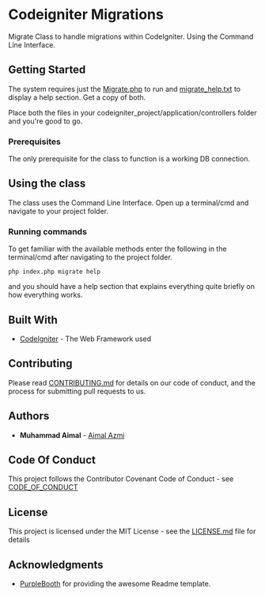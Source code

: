 # Codeigniter Migrations

Migrate Class to handle migrations within CodeIgniter. Using the Command Line Interface.

## Getting Started

The system requires just the [Migrate.php](https://github.com/AimalAzmi/codeigniter-migrations/blob/master/Migrate.php) to run and [migrate_help.txt](https://github.com/AimalAzmi/codeigniter-migrations/blob/master/migrate_help.txt) to display a help section. Get a copy of both.

Place both the files in your codeigniter_project/application/controllers folder and you're good to go.

### Prerequisites

The only prerequisite for the class to function is a working DB connection.

## Using the class

The class uses the Command Line Interface. Open up a terminal/cmd and navigate to your project folder. 

### Running commands

To get familiar with the available methods enter the following in the terminal/cmd after navigating to the project folder.

```
php index.php migrate help
```
and you should have a help section that explains everything quite briefly on how everything works.

## Built With

* [CodeIgniter](https://www.codeigniter.com/) - The Web Framework used


## Contributing

Please read [CONTRIBUTING.md](https://github.com/AimalAzmi/codeigniter-migrations/blob/master/CONTRIBUTING.md) for details on our code of conduct, and the process for submitting pull requests to us.

## Authors

* **Muhammad Aimal** - [Aimal Azmi](https://github.com/AimalAzmi)

## Code Of Conduct

This project follows the Contributor Covenant Code of Conduct - see [CODE_OF_CONDUCT](https://github.com/AimalAzmi/codeigniter-migrations/blob/master/CODE_OF_CONDUCT.md)

## License

This project is licensed under the MIT License - see the [LICENSE.md](https://github.com/AimalAzmi/codeigniter-migrations/blob/master/LICENSE) file for details

## Acknowledgments

* [PurpleBooth](https://gist.github.com/PurpleBooth) for providing the awesome Readme template.


